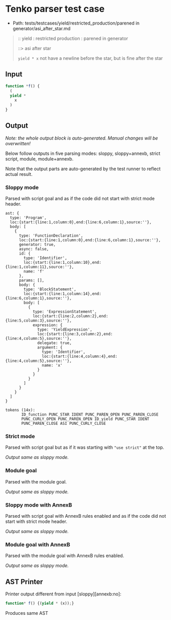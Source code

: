 # Tenko parser test case

- Path: tests/testcases/yield/restricted_production/parened in generator/asi_after_star.md

> :: yield : restricted production : parened in generator
>
> ::> asi after star
>
> `yield * x` not have a newline before the star, but is fine after the star


## Input

`````js
function *f() {
  (
  yield *
    x
  )
}
`````

## Output

_Note: the whole output block is auto-generated. Manual changes will be overwritten!_

Below follow outputs in five parsing modes: sloppy, sloppy+annexb, strict script, module, module+annexb.

Note that the output parts are auto-generated by the test runner to reflect actual result.

### Sloppy mode

Parsed with script goal and as if the code did not start with strict mode header.

`````
ast: {
  type: 'Program',
  loc:{start:{line:1,column:0},end:{line:6,column:1},source:''},
  body: [
    {
      type: 'FunctionDeclaration',
      loc:{start:{line:1,column:0},end:{line:6,column:1},source:''},
      generator: true,
      async: false,
      id: {
        type: 'Identifier',
        loc:{start:{line:1,column:10},end:{line:1,column:11},source:''},
        name: 'f'
      },
      params: [],
      body: {
        type: 'BlockStatement',
        loc:{start:{line:1,column:14},end:{line:6,column:1},source:''},
        body: [
          {
            type: 'ExpressionStatement',
            loc:{start:{line:2,column:2},end:{line:5,column:3},source:''},
            expression: {
              type: 'YieldExpression',
              loc:{start:{line:3,column:2},end:{line:4,column:5},source:''},
              delegate: true,
              argument: {
                type: 'Identifier',
                loc:{start:{line:4,column:4},end:{line:4,column:5},source:''},
                name: 'x'
              }
            }
          }
        ]
      }
    }
  ]
}

tokens (14x):
       ID_function PUNC_STAR IDENT PUNC_PAREN_OPEN PUNC_PAREN_CLOSE
       PUNC_CURLY_OPEN PUNC_PAREN_OPEN ID_yield PUNC_STAR IDENT
       PUNC_PAREN_CLOSE ASI PUNC_CURLY_CLOSE
`````

### Strict mode

Parsed with script goal but as if it was starting with `"use strict"` at the top.

_Output same as sloppy mode._

### Module goal

Parsed with the module goal.

_Output same as sloppy mode._

### Sloppy mode with AnnexB

Parsed with script goal with AnnexB rules enabled and as if the code did not start with strict mode header.

_Output same as sloppy mode._

### Module goal with AnnexB

Parsed with the module goal with AnnexB rules enabled.

_Output same as sloppy mode._

## AST Printer

Printer output different from input [sloppy][annexb:no]:

````js
function* f() {(yield * (x));}
````

Produces same AST
